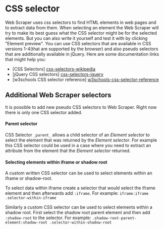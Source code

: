 # CSS selector

Web Scraper uses css selectors to find HTML elements in web pages and to extract
data from them. When selecting an element the Web Scraper will try to make its
best guess what the CSS selector might be for the selected elements. But you
can also write it yourself and test it with by clicking "Element preview". You
can use CSS selectors that are available in CSS versions 1-4(that are supported by the browser) and also pseudo
selectors that are additionally available in jQuery. Here are some
documentation links that might help you:
 
 * [CSS Selectors] [css-selectors-wikipedia]
 * [jQuery CSS selectors] [css-selectors-jquery]
 * [w3schools CSS selector reference] [w3schools-css-selector-reference]

## Additional Web Scraper selectors
It is possible to add new pseudo CSS selectors to Web Scraper. Right now there
is only one CSS selector added.

#### Parent selector

CSS Selector `_parent_` allows a child selector of an
*Element selector* to select the element that was returned by the *Element selector*. For
example this CSS selector could be used in a case where you need to extract an
attribute from the element that the *Element selector* returned.

#### Selecting elements within iframe or shadow root

A custom written CSS selector can be used to select elements within an iframe or
shadow-root.

To select data within iframe create a selector that would select the
iframe element and then afterwards add `:iframe`. For example:
`iframe:iframe .selector-within-iframe`

Similarly a custom CSS selector can be used to select elements within a shadow root.
First select the shadow root parent element and then add `:shadow-root` to
the selector.
For example: `.shadow-root-parent-element:shadow-root .selector-within-shadow-root`

 [css-selectors-wikipedia]: http://en.wikipedia.org/wiki/Cascading_Style_Sheets#Selector
 [css-selectors-jquery]: http://api.jquery.com/category/selectors/
 [w3schools-css-selector-reference]: http://www.w3schools.com/cssref/css_selectors.asp
